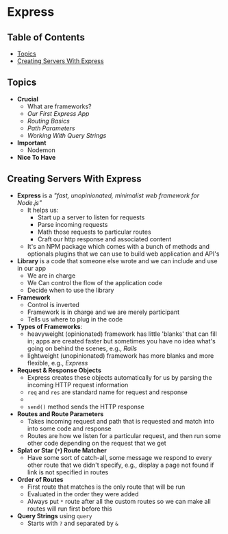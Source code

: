 # Express

## Table of Contents <!-- omit in toc -->

- [Topics](#topics)
- [Creating Servers With Express](#creating-servers-with-express)


## Topics

- **Crucial**
  - What are frameworks?
  - _Our First Express App_
  - _Routing Basics_
  - _Path Parameters_
  - _Working With Query Strings_
- **Important**
  - Nodemon
- **Nice To Have**



## Creating Servers With Express

- **Express** is a _"fast, unopinionated, minimalist web framework for Node.js"_
  - It helps us:
    - Start up a server to listen for requests
    - Parse incoming requests
    - Math those requests to particular routes
    - Craft our http response and associated content
  - It's an NPM package which comes with a bunch of methods and optionals plugins that we can use to build web application and API's
- **Library** is a code that someone else wrote and we can include and use in our app
  - We are in charge
  - We Can control the flow of the application code
  - Decide when to use the library
- **Framework**
  - Control is inverted
  - Framework is in charge and we are merely participant
  - Tells us where to plug in the code
- **Types of Frameworks**:
  - heavyweight (opinionated) framework has little 'blanks' that can fill in; apps are created faster but sometimes you have no idea what's going on behind the scenes, e.g., _Rails_
  - lightweight (unopinionated) framework has more blanks and more flexible, e.g., _Express_
- **Request & Response Objects**
  - Express creates these objects automatically for us by parsing the incoming HTTP request information
  - `req` and `res` are standard name for request and response
  - 
  - `send()` method sends the HTTP response
- **Routes and Route Parameters**
  - Takes incoming request and path that is requested and match into into some code and response
  - Routes are how we listen for a particular request, and then run some other code depending on the request that we get
- **Splat or Star (`*`) Route Matcher**
  - Have some sort of catch-all, some message we respond to every other route that we didn't specify, e.g., display a page not found if link is not specified in routes
- **Order of Routes**
  - First route that matches is the only route that will be run
  - Evaluated in the order they were added
  - Always put `*` route after all the custom routes so we can make all routes will run first before this
- **Query Strings** using `query`
  - Starts with `?` and separated by `&`
